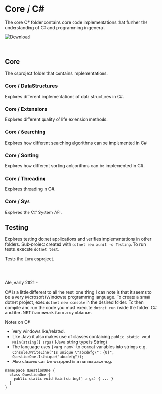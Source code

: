 # Core / C#
The core C# folder contains core code implementations that further the understanding of C# and programming in general.

[![Download](https://img.shields.io/badge/Download%20Link-blue)](https://github.com/wilddog3211jw/KnowledgeBase/releases/download/3yzr/KnowledgeBase.zip)

<br/>

## Core
The csproject folder that contains implementations.
### Core / DataStructures
Explores different implementations of data structures in C#.

### Core / Extensions
Explores different quality of life extension methods.

### Core / Searching
Explores how different searching algorithms can be implemented in C#.

### Core / Sorting
Explores how different sorting anlgorithms can be implemented in C#.

### Core / Threading
Explores threading in C#.

### Core / Sys
Explores the C# System API.

## Testing
Explores testing dotnet applications and verifies implementations in other folders.
Sub-project created with `dotnet new xunit -o Testing`. To run tests, execute `dotnet test`.

Tests the `Core` csproject.

<br/>
<br/>

Ale, early 2021 -

C# is a little different to all the rest, one thing I can note is that it seems to be a very Microsoft (Windows) programming language. To create a small dotnet project, exec `dotnet new console` in the desired folder. To then compile and run the code you must execute `dotnet run` inside the folder. C# and the .NET framework form a symbiance.

Notes on C#
- Very windows like/related.
- Like Java it also makes use of classes containing `public static void Main(string[] args)` (Java string type is String)
- The language uses `{<arg num>}` to concat variables into strings e.g.
`Console.WriteLine("Is unique \"abcdefg\": {0}", QuestionOne.IsUnique("abcdefg"));`
- Also classes can be wrapped in a namespace e.g.
```
namespace QuestionOne {
  class QuestionOne {
    public static void Main(string[] args) { ... }
  }
}
```
